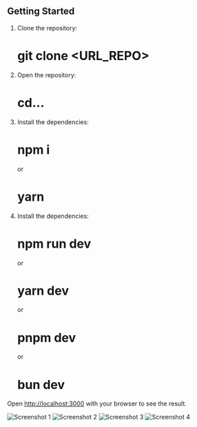 ## Getting Started

1. Clone the repository:

   # git clone <URL_REPO>

2. Open the repository:

   # cd...

3. Install the dependencies:

   # npm i

   or

   # yarn

4. Install the dependencies:

   # npm run dev

   or

   # yarn dev

   or

   # pnpm dev

   or

   # bun dev

Open [http://localhost:3000](http://localhost:3000) with your browser to see the result.

![Screenshot 1](app/public/images/screenshot1.png)
![Screenshot 2](images/screenshot2.png)
![Screenshot 3](images/screenshot3.png)
![Screenshot 4](images/screenshot4.png)

